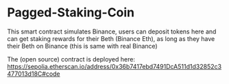 # Pagged-Staking-Coin

This smart contract simulates Binance,
users can deposit tokens here and can get staking rewards for their Beth (Binance Eth),
as long as they have their Beth on Binance (this is same with real Binance)

The (open source) contract is deployed here:
https://sepolia.etherscan.io/address/0x36b7417ebd7491DcA511d1d32852c3477013d18C#code
